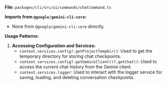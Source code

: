**File:** `packages/cli/src/ui/commands/chatCommand.ts`

**Imports from `@google/gemini-cli-core`:**
- None from `@google/gemini-cli-core` directly.

**Usage Patterns:**
1.  **Accessing Configuration and Services:**
    *   `context.services.config?.getProjectTempDir()`: Used to get the temporary directory for storing chat checkpoints.
    *   `context.services.config?.getGeminiClient()?.getChat()`: Used to access the current chat history from the Gemini client.
    *   `context.services.logger`: Used to interact with the logger service for saving, loading, and deleting conversation checkpoints.
